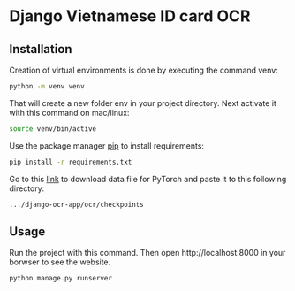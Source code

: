 # Django Vietnamese ID card OCR
## Installation
Creation of virtual environments is done by executing the command venv:
```bash
python -m venv venv
```

That will create a new folder env in your project directory. Next activate it with this command on mac/linux:
```bash
source venv/bin/active
```

Use the package manager [pip](https://pip.pypa.io/en/stable/) to install requirements:
```bash
pip install -r requirements.txt
```

Go to this [link](https://1drv.ms/u/s!Avsw2PR5gprjicdb8kstRQchzCnsiw?e=RH2KDb) to download data file for PyTorch and paste it to this following directory:
```directory
.../django-ocr-app/ocr/checkpoints
```

## Usage
Run the project with this command. Then open http://localhost:8000 in your borwser to see the website.
```bash
python manage.py runserver
```